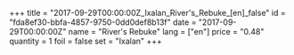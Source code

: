 +++
title = "2017-09-29T00:00:00Z_Ixalan_River's_Rebuke_[en]_false"
id = "fda8ef30-bbfa-4857-9750-0dd0def8b13f"
date = "2017-09-29T00:00:00Z"
name = "River's Rebuke"
lang = ["en"]
price = "0.48"
quantity = 1
foil = false
set = "Ixalan"
+++
